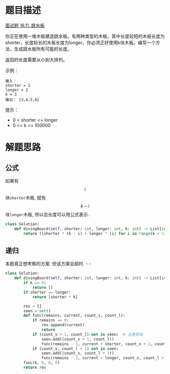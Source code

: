 # 题目描述

[面试题 16.11. 跳水板](https://leetcode-cn.com/problems/diving-board-lcci/)

你正在使用一堆木板建造跳水板。有两种类型的木板，其中长度较短的木板长度为shorter，长度较长的木板长度为longer。你必须正好使用k块木板。编写一个方法，生成跳水板所有可能的长度。

返回的长度需要从小到大排列。

示例：
```
输入：
shorter = 1
longer = 2
k = 3
输出： {3,4,5,6}
```

提示：

- 0 < shorter <= longer
- 0 <= k <= 100000

# 解题思路

## 公式

如果有$$i$$块`shorter`木板, 就有$$k-i$$块`longer`木板, 所以总长度可以用公式表示.

```python
class Solution:
    def divingBoard(self, shorter: int, longer: int, k: int) -> List[int]:
        return ([shorter * (k - i) + longer * (i) for i in range(k + 1)] if shorter != longer else [shorter * k])  if k > 0 else []
```

## 递归

本题真正想考察的方案. 但该方案会超时. - -

```python
class Solution:
    def divingBoard(self, shorter: int, longer: int, k: int) -> List[int]:
        if k == 0:
            return []
        if shorter == longer:
            return [shorter * k]

        res = []
        seen = set()
        def func(remains, current, count_s, count_l):
            if remains == 0:
                res.append(current)
                return
            if (count_s + 1, count_l) not in seen:  # 注意剪枝
                seen.add((count_s + 1, count_l))
                func(remains - 1, current + shorter, count_s + 1, count_l)
            if (count_s, count_l + 1) not in seen:
                seen.add((count_s, count_l + 1))
                func(remains - 1, current + longer, count_s, count_l + 1)
        func(k, 0, 0, 0)
        return res
```
